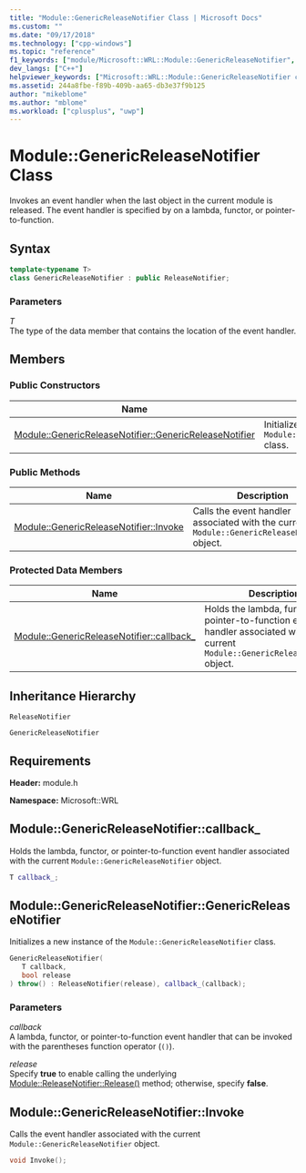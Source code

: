 ```yaml
---
title: "Module::GenericReleaseNotifier Class | Microsoft Docs"
ms.custom: ""
ms.date: "09/17/2018"
ms.technology: ["cpp-windows"]
ms.topic: "reference"
f1_keywords: ["module/Microsoft::WRL::Module::GenericReleaseNotifier", "module/Microsoft::WRL::Module::GenericReleaseNotifier::callback_", "module/Microsoft::WRL::Module::GenericReleaseNotifier::GenericReleaseNotifier", "module/Microsoft::WRL::Module::GenericReleaseNotifier::Invoke"]
dev_langs: ["C++"]
helpviewer_keywords: ["Microsoft::WRL::Module::GenericReleaseNotifier class", "Microsoft::WRL::Module::GenericReleaseNotifier::callback_ data member", "Microsoft::WRL::Module::GenericReleaseNotifier::GenericReleaseNotifier, constructor", "Microsoft::WRL::Module::GenericReleaseNotifier::Invoke method"]
ms.assetid: 244a8fbe-f89b-409b-aa65-db3e37f9b125
author: "mikeblome"
ms.author: "mblome"
ms.workload: ["cplusplus", "uwp"]
---
```

# Module::GenericReleaseNotifier Class

Invokes an event handler when the last object in the current module is released. The event handler is specified by on a lambda, functor, or pointer-to-function.

## Syntax

```cpp
template<typename T>
class GenericReleaseNotifier : public ReleaseNotifier;
```

### Parameters

*T*<br/>
The type of the data member that contains the location of the event handler.

## Members

### Public Constructors

Name                                                                                                     | Description
-------------------------------------------------------------------------------------------------------- | -------------------------------------------------------------------------
[Module::GenericReleaseNotifier::GenericReleaseNotifier](#genericreleasenotifier-genericreleasenotifier) | Initializes a new instance of the `Module::GenericReleaseNotifier` class.

### Public Methods

Name                                                                     | Description
------------------------------------------------------------------------ | --------------------------------------------------------------------------------------------
[Module::GenericReleaseNotifier::Invoke](#genericreleasenotifier-invoke) | Calls the event handler associated with the current `Module::GenericReleaseNotifier` object.

### Protected Data Members

Name                                                                          | Description
----------------------------------------------------------------------------- | ------------------------------------------------------------------------------------------------------------------------------------
[Module::GenericReleaseNotifier::callback_](#genericreleasenotifier-callback) | Holds the lambda, functor, or pointer-to-function event handler associated with the current `Module::GenericReleaseNotifier` object.

## Inheritance Hierarchy

`ReleaseNotifier`

`GenericReleaseNotifier`

## Requirements

**Header:** module.h

**Namespace:** Microsoft::WRL

## <a name="genericreleasenotifier-callback"></a>Module::GenericReleaseNotifier::callback_

Holds the lambda, functor, or pointer-to-function event handler associated with the current `Module::GenericReleaseNotifier` object.

```cpp
T callback_;
```

## <a name="genericreleasenotifier-genericreleasenotifier"></a>Module::GenericReleaseNotifier::GenericReleaseNotifier

Initializes a new instance of the `Module::GenericReleaseNotifier` class.

```cpp
GenericReleaseNotifier(
   T callback,
   bool release
) throw() : ReleaseNotifier(release), callback_(callback);
```

### Parameters

*callback*  
A lambda, functor, or pointer-to-function event handler that can be invoked with the parentheses function operator (`()`).

*release*  
Specify **true** to enable calling the underlying [Module::ReleaseNotifier::Release()](../windows/module-releasenotifier-release.md) method; otherwise, specify **false**.

## <a name="genericreleasenotifier-invoke"></a>Module::GenericReleaseNotifier::Invoke

Calls the event handler associated with the current `Module::GenericReleaseNotifier` object.

```cpp
void Invoke();
```
